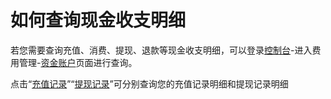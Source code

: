 # 如何查询现金收支明细
若您需要查询充值、消费、提现、退款等现金收支明细，可以登录[控制台](https://console.jdcloud.com/)-进入费用管理-[资金账户](https://uc.jdcloud.com/cost/capital/capital-overview)页面进行查询。

点击“[充值记录](https://uc.jdcloud.com/cost/capital/recharge-history)”“[提现记录](https://uc.jdcloud.com/cost/capital/withdrawal-history)”可分别查询您的充值记录明细和提现记录明细
